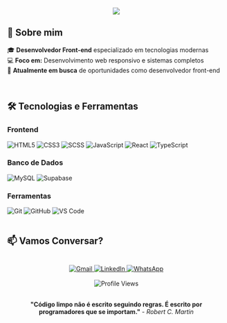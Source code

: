 <br>

<div align="center">
  <img src="https://readme-typing-svg.herokuapp.com/?lines=Rafael+Martins&center=true&size=35&color=58A6FF&font=Fira%20Code&weight=600&pause=1000&repeat=false&width=600&height=70">
</div>

## 👋 Sobre mim
🎓 **Desenvolvedor Front-end** especializado em tecnologias modernas  
💻 **Foco em:** Desenvolvimento web responsivo e sistemas completos  
🚀 **Atualmente em busca** de oportunidades como desenvolvedor front-end

<br>

## 🛠️ Tecnologias e Ferramentas

### **Frontend**
<div>
  <img src="https://img.shields.io/badge/HTML5-E34F26?style=for-the-badge&logo=html5&logoColor=white" alt="HTML5"/>
  <img src="https://img.shields.io/badge/CSS3-1572B6?style=for-the-badge&logo=css3&logoColor=white" alt="CSS3"/>
  <img src="https://img.shields.io/badge/SCSS-CC6699?style=for-the-badge&logo=sass&logoColor=white" alt="SCSS"/>
  <img src="https://img.shields.io/badge/JavaScript-F7DF1E?style=for-the-badge&logo=javascript&logoColor=black" alt="JavaScript"/>
  <img src="https://img.shields.io/badge/React-20232A?style=for-the-badge&logo=react&logoColor=61DAFB" alt="React"/>
  <img src="https://img.shields.io/badge/TypeScript-007ACC?style=for-the-badge&logo=typescript&logoColor=white" alt="TypeScript"/>
</div>

### **Banco de Dados**
<div>
  <img src="https://img.shields.io/badge/MySQL-00000F?style=for-the-badge&logo=mysql&logoColor=white" alt="MySQL"/>
  <img src="https://img.shields.io/badge/Supabase-3ECF8E?style=for-the-badge&logo=supabase&logoColor=white" alt="Supabase"/>
</div>

### **Ferramentas**
<div>
  <img src="https://img.shields.io/badge/Git-E34C26?style=for-the-badge&logo=git&logoColor=white" alt="Git"/>
  <img src="https://img.shields.io/badge/GitHub-100000?style=for-the-badge&logo=github&logoColor=white" alt="GitHub"/>
  <img src="https://img.shields.io/badge/VS_Code-0078D4?style=for-the-badge&logo=visual%20studio%20code&logoColor=white" alt="VS Code"/>
</div>

<br>

## 📫 Vamos Conversar?

<br>

<div align="center">
  <a href="mailto:rafaelmartinssantanadesantana@gmail.com">
    <img src="https://img.shields.io/badge/Gmail-D14836?style=for-the-badge&logo=gmail&logoColor=white" alt="Gmail"/>
  </a>
  <a href="https://www.linkedin.com/in/r4f4ellmartinss/" target="_blank">
    <img src="https://img.shields.io/badge/LinkedIn-0077B5?style=for-the-badge&logo=linkedin&logoColor=white" alt="LinkedIn"/>
  </a>
  <a href="https://wa.me/5575981867371" target="_blank">
    <img src="https://img.shields.io/badge/WhatsApp-25D366?style=for-the-badge&logo=whatsapp&logoColor=white" alt="WhatsApp"/>
  </a>
</div>

<br>

<div align="center">
<img src="https://komarev.com/ghpvc/?username=R4F4ell&color=brightgreen&style=for-the-badge&label=Visualizações" alt="Profile Views"/>
</div>

<br>

<div align="center">
  
  **"Código limpo não é escrito seguindo regras. É escrito por programadores que se importam."** - *Robert C. Martin*
  
</div>
